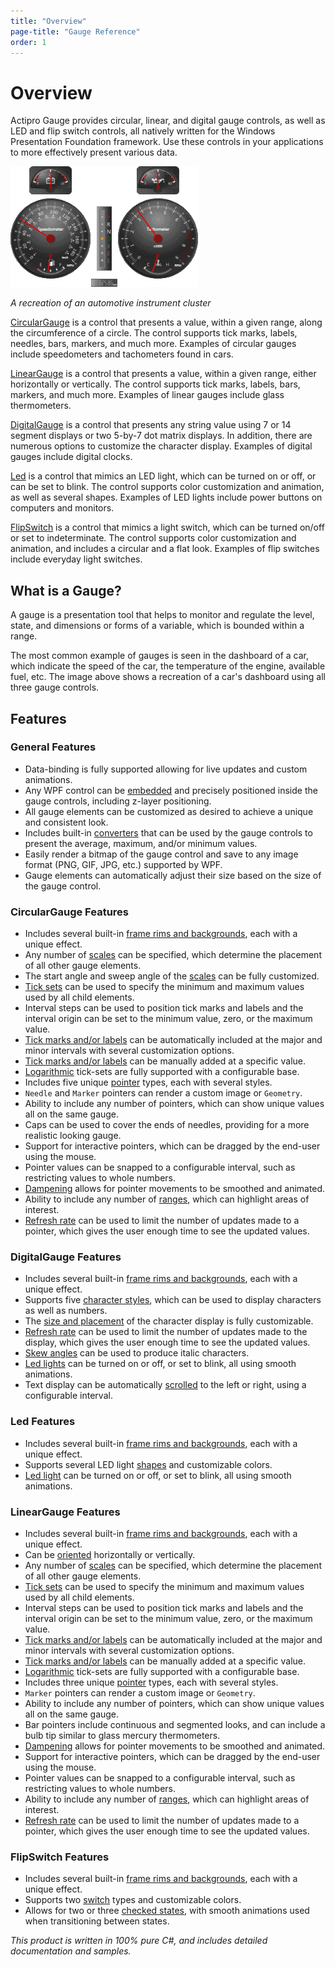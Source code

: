 ```yaml
---
title: "Overview"
page-title: "Gauge Reference"
order: 1
---
```

# Overview

Actipro Gauge provides circular, linear, and digital gauge controls, as well as LED and flip switch controls, all natively written for the Windows Presentation Foundation framework. Use these controls in your applications to more effectively present various data.

![Screenshot](images/gauge-teaser.gif)

*A recreation of an automotive instrument cluster*

[CircularGauge](circular-gauge-features/index.md) is a control that presents a value, within a given range, along the circumference of a circle. The control supports tick marks, labels, needles, bars, markers, and much more. Examples of circular gauges include speedometers and tachometers found in cars.

[LinearGauge](linear-gauge-features/index.md) is a control that presents a value, within a given range, either horizontally or vertically. The control supports tick marks, labels, bars, markers, and much more. Examples of linear gauges include glass thermometers.

[DigitalGauge](digital-gauge-features/index.md) is a control that presents any string value using 7 or 14 segment displays or two 5-by-7 dot matrix displays. In addition, there are numerous options to customize the character display. Examples of digital gauges include digital clocks.

[Led](led-features/index.md) is a control that mimics an LED light, which can be turned on or off, or can be set to blink.  The control supports color customization and animation, as well as several shapes.  Examples of LED lights include power buttons on computers and monitors.

[FlipSwitch](flip-switch-features/index.md) is a control that mimics a light switch, which can be turned on/off or set to indeterminate.  The control supports color customization and animation, and includes a circular and a flat look.  Examples of flip switches include everyday light switches.

## What is a Gauge?

A gauge is a presentation tool that helps to monitor and regulate the level, state, and dimensions or forms of a variable, which is bounded within a range.

The most common example of gauges is seen in the dashboard of a car, which indicate the speed of the car, the temperature of the engine, available fuel, etc. The image above shows a recreation of a car's dashboard using all three gauge controls.

## Features

### General Features

- Data-binding is fully supported allowing for live updates and custom animations.
- Any WPF control can be [embedded](advanced-features/embedding-controls.md) and precisely positioned inside the gauge controls, including z-layer positioning.
- All gauge elements can be customized as desired to achieve a unique and consistent look.
- Includes built-in [converters](advanced-features/converters.md) that can be used by the gauge controls to present the average, maximum, and/or minimum values.
- Easily render a bitmap of the gauge control and save to any image format (PNG, GIF, JPG, etc.) supported by WPF.
- Gauge elements can automatically adjust their size based on the size of the gauge control.

### CircularGauge Features

- Includes several built-in [frame rims and backgrounds](circular-gauge-features/frames.md), each with a unique effect.
- Any number of [scales](circular-gauge-features/scales.md) can be specified, which determine the placement of all other gauge elements.
- The start angle and sweep angle of the [scales](circular-gauge-features/scales.md) can be fully customized.
- [Tick sets](circular-gauge-features/tick-sets.md) can be used to specify the minimum and maximum values used by all child elements.
- Interval steps can be used to position tick marks and labels and the interval origin can be set to the minimum value, zero, or the maximum value.
- [Tick marks and/or labels](circular-gauge-features/tick-marks-and-labels.md) can be automatically included at the major and minor intervals with several customization options.
- [Tick marks and/or labels](circular-gauge-features/tick-marks-and-labels.md) can be manually added at a specific value.
- [Logarithmic](circular-gauge-features/tick-sets.md) tick-sets are fully supported with a configurable base.
- Includes five unique [pointer](circular-gauge-features/pointers.md) types, each with several styles.
- `Needle` and `Marker` pointers can render a custom image or `Geometry`.
- Ability to include any number of pointers, which can show unique values all on the same gauge.
- Caps can be used to cover the ends of needles, providing for a more realistic looking gauge.
- Support for interactive pointers, which can be dragged by the end-user using the mouse.
- Pointer values can be snapped to a configurable interval, such as restricting values to whole numbers.
- [Dampening](circular-gauge-features/pointers.md) allows for pointer movements to be smoothed and animated.
- Ability to include any number of [ranges](circular-gauge-features/ranges.md), which can highlight areas of interest.
- [Refresh rate](circular-gauge-features/pointers.md) can be used to limit the number of updates made to a pointer, which gives the user enough time to see the updated values.

### DigitalGauge Features

- Includes several built-in [frame rims and backgrounds](linear-gauge-features/frames.md), each with a unique effect.
- Supports five [character styles](digital-gauge-features/characters.md), which can be used to display characters as well as numbers.
- The [size and placement](digital-gauge-features/characters.md) of the character display is fully customizable.
- [Refresh rate](digital-gauge-features/index.md) can be used to limit the number of updates made to the display, which gives the user enough time to see the updated values.
- [Skew angles](digital-gauge-features/characters.md) can be used to produce italic characters.
- [Led lights](digital-gauge-features/index.md) can be turned on or off, or set to blink, all using smooth animations.
- Text display can be automatically [scrolled](digital-gauge-features/index.md) to the left or right, using a configurable interval.

### Led Features

- Includes several built-in [frame rims and backgrounds](circular-gauge-features/frames.md), each with a unique effect.
- Supports several LED light [shapes](led-features/led-light.md) and customizable colors.
- [Led light](led-features/led-light.md) can be turned on or off, or set to blink, all using smooth animations.

### LinearGauge Features

- Includes several built-in [frame rims and backgrounds](linear-gauge-features/frames.md), each with a unique effect.
- Can be [oriented](linear-gauge-features/index.md) horizontally or vertically.
- Any number of [scales](linear-gauge-features/scales.md) can be specified, which determine the placement of all other gauge elements.
- [Tick sets](linear-gauge-features/tick-sets.md) can be used to specify the minimum and maximum values used by all child elements.
- Interval steps can be used to position tick marks and labels and the interval origin can be set to the minimum value, zero, or the maximum value.
- [Tick marks and/or labels](linear-gauge-features/tick-marks-and-labels.md) can be automatically included at the major and minor intervals with several customization options.
- [Tick marks and/or labels](linear-gauge-features/tick-marks-and-labels.md) can be manually added at a specific value.
- [Logarithmic](linear-gauge-features/tick-sets.md) tick-sets are fully supported with a configurable base.
- Includes three unique [pointer](linear-gauge-features/pointers.md) types, each with several styles.
- `Marker` pointers can render a custom image or `Geometry`.
- Ability to include any number of pointers, which can show unique values all on the same gauge.
- Bar pointers include continuous and segmented looks, and can include a bulb tip similar to glass mercury thermometers.
- [Dampening](linear-gauge-features/pointers.md) allows for pointer movements to be smoothed and animated.
- Support for interactive pointers, which can be dragged by the end-user using the mouse.
- Pointer values can be snapped to a configurable interval, such as restricting values to whole numbers.
- Ability to include any number of [ranges](linear-gauge-features/ranges.md), which can highlight areas of interest.
- [Refresh rate](linear-gauge-features/pointers.md) can be used to limit the number of updates made to a pointer, which gives the user enough time to see the updated values.

### FlipSwitch Features

- Includes several built-in [frame rims and backgrounds](circular-gauge-features/frames.md), each with a unique effect.
- Supports two [switch](flip-switch-features/switch.md) types and customizable colors.
- Allows for two or three [checked states](flip-switch-features/switch.md), with smooth animations used when transitioning between states.

*This product is written in 100% pure C#, and includes detailed documentation and samples.*
